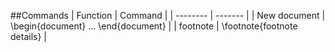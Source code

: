 
##Commands
| Function | Command |
| -------- | ------- |
| New document | \begin{document} ... \end{document} |
| footnote | \footnote{footnote details} |
